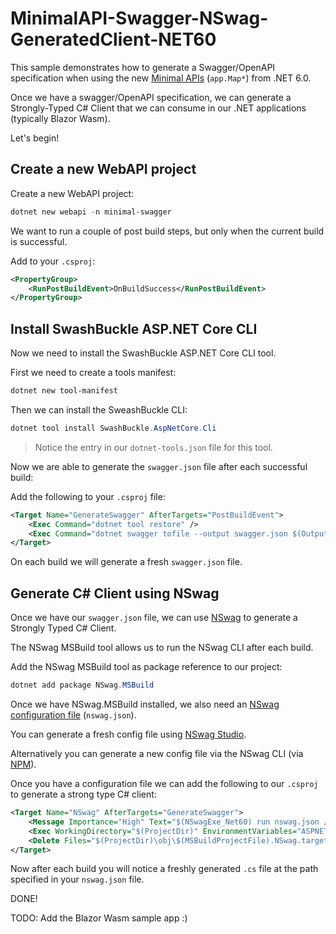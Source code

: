 # MinimalAPI-Swagger-NSwag-GeneratedClient-NET60

This sample demonstrates how to generate a Swagger/OpenAPI specification when using the new [Minimal APIs](https://docs.microsoft.com/en-us/aspnet/core/fundamentals/minimal-apis?view=aspnetcore-6.0) (`app.Map*`) from .NET 6.0.

Once we have a swagger/OpenAPI specification, we can generate a Strongly-Typed C# Client that we can consume in our .NET applications (typically Blazor Wasm).

Let's begin!
## Create a new WebAPI project

Create a new WebAPI project:

```ps1
dotnet new webapi -n minimal-swagger
```

We want to run a couple of post build steps, but only when the current build is successful.

Add to your `.csproj`:

```xml
<PropertyGroup>
	<RunPostBuildEvent>OnBuildSuccess</RunPostBuildEvent>
</PropertyGroup>
```

## Install SwashBuckle ASP.NET Core CLI

Now we need to install the SwashBuckle ASP.NET Core CLI tool.

First we need to create a tools manifest:

```ps1
dotnet new tool-manifest
```

Then we can install the SweashBuckle CLI:

```ps1
dotnet tool install SwashBuckle.AspNetCore.Cli
```

> Notice the entry in our `dotnet-tools.json` file for this tool.

Now we are able to generate the `swagger.json` file after each successful build:

Add the following to your `.csproj` file:

```xml
<Target Name="GenerateSwagger" AfterTargets="PostBuildEvent">
	<Exec Command="dotnet tool restore" />
	<Exec Command="dotnet swagger tofile --output swagger.json $(OutputPath)\$(AssemblyName).dll v1 " />
</Target>
```

On each build we will generate a fresh `swagger.json` file.

## Generate C# Client using NSwag

Once we have our `swagger.json` file, we can use [NSwag](https://github.com/RicoSuter/NSwag) to generate a Strongly Typed C# Client.

The NSwag MSBuild tool allows us to run the NSwag CLI after each build. 

Add the NSwag MSBuild tool as package reference to our project:

```ps1
dotnet add package NSwag.MSBuild
```

Once we have NSwag.MSBuild installed, we also need an [NSwag configuration file](https://github.com/RicoSuter/NSwag/wiki/NSwag-Configuration-Document) (`nswag.json`).

You can generate a fresh config file using [NSwag Studio](https://github.com/RicoSuter/NSwag/wiki/NSwagStudio). 

Alternatively you can generate a new config file via the NSwag CLI (via [NPM](https://www.npmjs.com/package/nswag)).

Once you have a configuration file we can add the following to our `.csproj` to generate a strong type C# client:

```xml
<Target Name="NSwag" AfterTargets="GenerateSwagger">
	<Message Importance="High" Text="$(NSwagExe_Net60) run nswag.json /variables:Configuration=$(Configuration)" />
	<Exec WorkingDirectory="$(ProjectDir)" EnvironmentVariables="ASPNETCORE_ENVIRONMENT=Development" Command="$(NSwagExe_Net60) run nswag.json /variables:Configuration=$(Configuration)" />
	<Delete Files="$(ProjectDir)\obj\$(MSBuildProjectFile).NSwag.targets" /> <!-- This thingy trigger project rebuild -->
</Target>
```

Now after each build you will notice a freshly generated `.cs` file at the path specified in your `nswag.json` file.

DONE!

TODO: Add the Blazor Wasm sample app :)